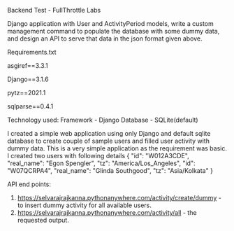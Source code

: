Backend Test - FullThrottle Labs

Django application with User and ActivityPeriod models, write a custom management command to populate the database with some dummy data, and design an API to serve that data in the json format given above.

Requirements.txt

asgiref==3.3.1

Django==3.1.6

pytz==2021.1

sqlparse==0.4.1



Technology used:
Framework - Django
Database - SQLite(default)



I created a simple web application using only Django and default sqlite database to create couple of sample users and filled user activity with dummy data. This is a very simple application as the requirement was basic.
I created two users with following details 
{
  "id": "W012A3CDE", "real_name": "Egon Spengler", "tz": "America/Los_Angeles", 
  "id": "W07QCRPA4", "real_name": "Glinda Southgood", "tz": "Asia/Kolkata"
}


API end points:
1) https://selvarajrajkanna.pythonanywhere.com/activity/create/dummy - to insert dummy activity for all available users.
2) https://selvarajrajkanna.pythonanywhere.com/activity/all - the requested output.
